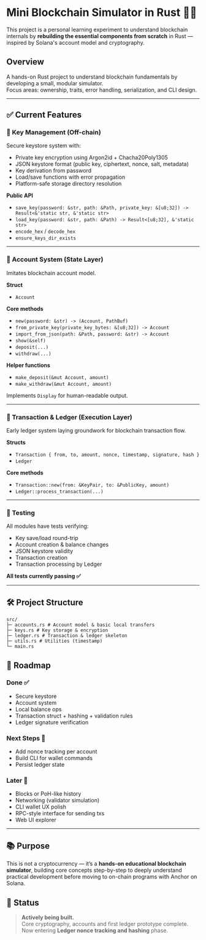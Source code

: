 # Mini Blockchain Simulator in Rust 🦀🔗

This project is a personal learning experiment to understand blockchain internals by **rebuilding the essential components from scratch** in Rust — inspired by Solana's account model and cryptography.

## Overview
A hands-on Rust project to understand blockchain fundamentals by developing a small, modular simulator.  
Focus areas: ownership, traits, error handling, serialization, and CLI design.

---

## ✅ Current Features

### 🔐 Key Management (Off-chain)

Secure keystore system with:
- Private key encryption using Argon2id + Chacha20Poly1305
- JSON keystore format (public key, ciphertext, nonce, salt, metadata)
- Key derivation from password
- Load/save functions with error propagation
- Platform-safe storage directory resolution

**Public API**
- `save_key(password: &str, path: &Path, private_key: &[u8;32]) -> Result<&'static str, &'static str>`
- `load_key(password: &str, path: &Path) -> Result<[u8;32], &'static str>`
- `encode_hex` / `decode_hex`
- `ensure_keys_dir_exists`

---

### 💼 Account System (State Layer)

Imitates blockchain account model.

**Struct**
- `Account`

**Core methods**
- `new(password: &str) -> (Account, PathBuf)`
- `from_private_key(private_key_bytes: &[u8;32]) -> Account`
- `import_from_json(path: &Path, password: &str) -> Account`
- `show(&self)`
- `deposit(...)`
- `withdraw(...)`

**Helper functions**
- `make_deposit(&mut Account, amount)`
- `make_withdraw(&mut Account, amount)`

Implements `Display` for human-readable output.

---

### 📜 Transaction & Ledger (Execution Layer)

Early ledger system laying groundwork for blockchain transaction flow.

**Structs**
- `Transaction { from, to, amount, nonce, timestamp, signature, hash }`
- `Ledger`

**Core methods**
- `Transaction::new(from: &KeyPair, to: &PublicKey, amount)`
- `Ledger::process_transaction(...)`

---

### 🧪 Testing

All modules have tests verifying:
- Key save/load round-trip
- Account creation & balance changes
- JSON keystore validity
- Transaction creation
- Transaction processing by Ledger

**All tests currently passing ✅**

---

## 🛠️ Project Structure

```text
src/
├─ accounts.rs # Account model & basic local transfers
├─ keys.rs # Key storage & encryption
├─ ledger.rs # Transaction & ledger skeleton
├─ utils.rs # Utilities (timestamp)
└─ main.rs
```

## 🎯 Roadmap

### Done ✅
- Secure keystore
- Account system
- Local balance ops
- Transaction struct + hashing + validation rules
- Ledger signature verification

### Next Steps 🚧
- Add nonce tracking per account
- Build CLI for wallet commands
- Persist ledger state

### Later 🚀
- Blocks or PoH-like history
- Networking (validator simulation)
- CLI wallet UX polish
- RPC-style interface for sending txs
- Web UI explorer
---

## 📚 Purpose

This is not a cryptocurrency — it’s a **hands-on educational blockchain simulator**, building core concepts step-by-step to deeply understand practical development before moving to on-chain programs with Anchor on Solana.

## 🧠 Status

> **Actively being built.**  
Core cryptography, accounts and first ledger prototype complete.  
Now entering **Ledger nonce tracking and hashing** phase.